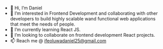- 👋 Hi, I’m Daniel 
- 👀 I’m interested in Frontend Development and collaborating with other developers to build highly scalable wand functional web applications that meet the needs of people.
- 🌱 I’m currently learning React JS.
- 💞️ I’m looking to collaborate on frontend development React projects.
- 📫 Reach me @ ifeoluwadaniel25@gmail.com

<!---
Obisanya1/Obisanya1 is a ✨ special ✨ repository because its `README.md` (this file) appears on your GitHub profile.
You can click the Preview link to take a look at your changes.
--->
